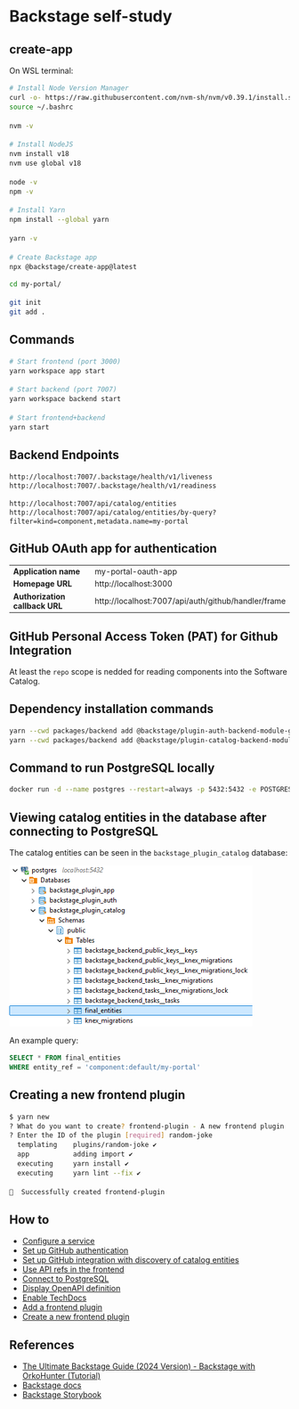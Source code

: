 # Backstage self-study

## create-app

On WSL terminal:

```bash
# Install Node Version Manager
curl -o- https://raw.githubusercontent.com/nvm-sh/nvm/v0.39.1/install.sh | bash
source ~/.bashrc

nvm -v

# Install NodeJS
nvm install v18
nvm use global v18

node -v
npm -v

# Install Yarn
npm install --global yarn

yarn -v

# Create Backstage app
npx @backstage/create-app@latest
```

```bash
cd my-portal/

git init
git add .
```

## Commands

```bash
# Start frontend (port 3000)
yarn workspace app start

# Start backend (port 7007)
yarn workspace backend start

# Start frontend+backend
yarn start
```

## Backend Endpoints

```
http://localhost:7007/.backstage/health/v1/liveness
http://localhost:7007/.backstage/health/v1/readiness

http://localhost:7007/api/catalog/entities
http://localhost:7007/api/catalog/entities/by-query?filter=kind=component,metadata.name=my-portal
```

## GitHub OAuth app for authentication

<table>
    <tr><td><b>Application name</b></td><td>my-portal-oauth-app</td></tr>
    <tr><td><b>Homepage URL</b></td><td>http://localhost:3000</td></tr>
    <tr><td><b>Authorization callback URL</b></td><td>http://localhost:7007/api/auth/github/handler/frame</td></tr>
</table>

## GitHub Personal Access Token (PAT) for Github Integration

At least the `repo` scope is nedded for reading components into the Software Catalog.

## Dependency installation commands

```bash
yarn --cwd packages/backend add @backstage/plugin-auth-backend-module-github-provider
yarn --cwd packages/backend add @backstage/plugin-catalog-backend-module-github
```

## Command to run PostgreSQL locally

```bash
docker run -d --name postgres --restart=always -p 5432:5432 -e POSTGRES_USER=<username> -e POSTGRES_PASSWORD=<password> postgres:17.0-bookworm
```

## Viewing catalog entities in the database after connecting to PostgreSQL

The catalog entities can be seen in the `backstage_plugin_catalog` database:

![databases.png](img/databases.png)

An example query:

```sql
SELECT * FROM final_entities
WHERE entity_ref = 'component:default/my-portal'
```

## Creating a new frontend plugin

```bash
$ yarn new
? What do you want to create? frontend-plugin - A new frontend plugin
? Enter the ID of the plugin [required] random-joke
  templating    plugins/random-joke ✔ 
  app           adding import ✔ 
  executing     yarn install ✔ 
  executing     yarn lint --fix ✔ 

🎉  Successfully created frontend-plugin
```

## How to

- [Configure a service](https://github.com/lucasduartems/backstage-self-study/commit/4807079278a8fdbb1fa1624f16b926d80166f757)
- [Set up GitHub authentication](https://github.com/lucasduartems/backstage-self-study/commit/4caca5b1ed99e33e245833d325b376184f29e3fa)
- [Set up GitHub integration with discovery of catalog entities](https://github.com/lucasduartems/backstage-self-study/commit/e3b474161335539fea487cfd5a2eb4895422a6b3)
- [Use API refs in the frontend](https://github.com/lucasduartems/backstage-self-study/commit/85dbbe86c5c039eb39acbfff4714ffe5527efd58)
- [Connect to PostgreSQL](https://github.com/lucasduartems/backstage-self-study/commit/e10880ac2d1a9a1d19fa1a1f272b520752802be4)
- [Display OpenAPI definition](https://github.com/lucasduartems/backstage-self-study/commit/e81be94f2ff5a8ae3f5c0549fddf75c98ef4faba)
- [Enable TechDocs](https://github.com/lucasduartems/backstage-self-study/commit/dcc2381242867b4377ef705aea2f3d7c643ec61d)
- [Add a frontend plugin](https://github.com/lucasduartems/backstage-self-study/commit/bd918e32cece7b001089fb73d4041222fa915e97)
- [Create a new frontend plugin](https://github.com/lucasduartems/backstage-self-study/commit/816ca75f401152b82707e5af8a0b46a75e1a67c2)

## References

- [The Ultimate Backstage Guide (2024 Version) - Backstage with OrkoHunter (Tutorial)](https://youtu.be/r46uFbu9wOs?si=W5Wj4WZKi1sdNvNq)
- [Backstage docs](https://backstage.io/docs)
- [Backstage Storybook](https://backstage.io/storybook)